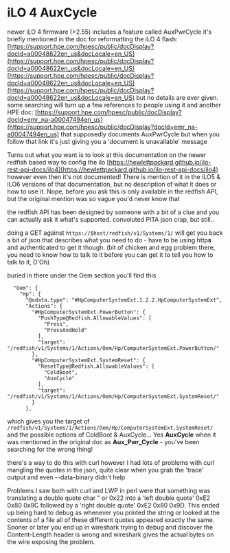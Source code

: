 # iLO 4 AuxCycle

newer iLO 4 firmware (>2.55) includes a feature called AuxPwrCycle it's briefly
mentioned in the doc for reformatting the iLO 4 flash:
[https://support.hpe.com/hpesc/public/docDisplay?docId=a00048622en_us&docLocale=en_US](https://support.hpe.com/hpesc/public/docDisplay?docId=a00048622en_us&docLocale=en_US)
[https://support.hpe.com/hpesc/public/docDisplay?docId=a00048622en_us&docLocale=en_US](https://support.hpe.com/hpesc/public/docDisplay?docId=a00048622en_us&docLocale=en_US)
but no details are ever given. 
some searching will turn up a few references to people using it
and another HPE doc:
[https://support.hpe.com/hpesc/public/docDisplay?docId=emr_na-a00047494en_us](https://support.hpe.com/hpesc/public/docDisplay?docId=emr_na-a00047494en_us)
that supposedly documents AuxPwrCycle but when you follow that link it's just 
giving you a 'document is unavailable' message

Turns out what you want is to look at this documentation on the newer redfish
based way to config the ilo [https://hewlettpackard.github.io/ilo-rest-api-docs/ilo4](https://hewlettpackard.github.io/ilo-rest-api-docs/ilo4)
however even then it's not documented!
There is mention of it in the iLO5 & iLO6 versions of that documentation,
but no description of what it does or how to use it.  Nope, before you ask
this is only available in the redfish API, but the original mention was so
vague you'd never know that

the redfish API has been designed by someone with a bit of a clue and you can 
actually ask it what's supported. convoluted PITA json crap, but still..

doing a GET against `https://$host/redfish/v1/Systems/1/` will get you back
a bit of json that describes what you need to do - have to be using http**s** and
authenticated to get it though.
(bit of chicken and egg problem there, you need to know how to talk to it
 before you can get it to tell you how to talk to it, D'Oh)

buried in there under the Oem section you'll find this

```
  "Oem": {
    "Hp": {
      "@odata.type": "#HpComputerSystemExt.1.2.2.HpComputerSystemExt",
      "Actions": {
        "#HpComputerSystemExt.PowerButton": {
          "PushType@Redfish.AllowableValues": [
            "Press",
            "PressAndHold"
          ],
          "target": "/redfish/v1/Systems/1/Actions/Oem/Hp/ComputerSystemExt.PowerButton/"
        },
        "#HpComputerSystemExt.SystemReset": {
          "ResetType@Redfish.AllowableValues": [
            "ColdBoot",
            "AuxCycle"
          ],
          "target": "/redfish/v1/Systems/1/Actions/Oem/Hp/ComputerSystemExt.SystemReset/"
        }
      },
```

which gives you the target of 
`/redfish/v1/Systems/1/Actions/Oem/Hp/ComputerSystemExt.SystemReset/`
and the possible options of ColdBoot & AuxCycle... Yes **AuxCycle** when it was mentioned in
the original doc as **Aux_Pwr_Cycle** - you've been searching for the wrong thing! 


there's a way to do this with curl however I had lots of problems with curl mangling
the quotes in the json, quite clear when you grab the 'trace' output and even 
--data-binary didn't help


Problems I saw both with curl and LWP in perl were that something was translating 
a double quote char " or 0x22 into a 'left double quote' 0xE2 0x80 0x9C 
followed by a 'right double quote' 0xE2 0x80 0x9D. This ended up being hard to debug
as whenever you printed the string or looked at the contents of a file all of these 
different quotes appeared exactly the same.
Sooner or later you end up in wireshark trying to debug and discover the
Content-Length header is wrong and wireshark gives the actual bytes on the
wire exposing the problem.

